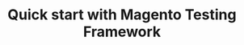 ---
layout: default
group: mtf-guide
subgroup: C. Quick Start
title: Quick start with Magento Testing Framework
menu_title: Run the test
menu_order: 3
github_link: guides/v1.0/mtf/mtf_quickstart/mtf_quickstart_runtest.md
---